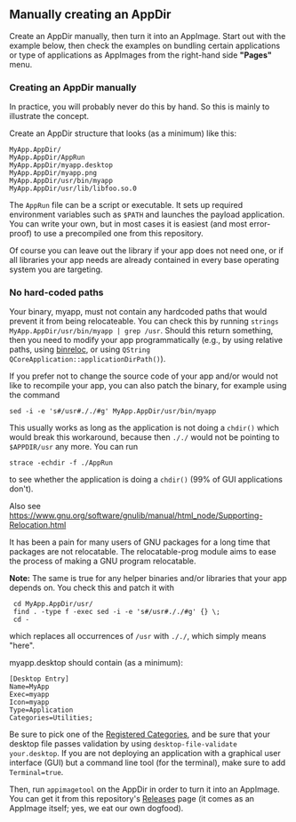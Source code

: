 ## Manually creating an AppDir

Create an AppDir manually, then turn it into an AppImage. Start out with the example below, then check the examples on bundling certain applications or type of applications as AppImages from the right-hand side **"Pages"** menu.

### Creating an AppDir manually

In practice, you will probably never do this by hand. So this is mainly to illustrate the concept.

Create an AppDir structure that looks (as a minimum) like this:

```
MyApp.AppDir/
MyApp.AppDir/AppRun
MyApp.AppDir/myapp.desktop
MyApp.AppDir/myapp.png
MyApp.AppDir/usr/bin/myapp
MyApp.AppDir/usr/lib/libfoo.so.0
```

The `AppRun` file can be a script or executable. It sets up required environment variables such as `$PATH` and launches the payload application. You can write your own, but in most cases it is easiest (and most error-proof) to use a precompiled one from this repository.

Of course you can leave out the library if your app does not need one, or if all libraries your app needs are already contained in every base operating system you are targeting.

### No hard-coded paths

Your binary, myapp, must not contain any hardcoded paths that would prevent it from being relocateable. You can check this by running `strings MyApp.AppDir/usr/bin/myapp | grep /usr`. Should this return something, then you need to modify your app programmatically (e.g., by using relative paths, using [binreloc](https://github.com/ximion/binreloc), or using `QString QCoreApplication::applicationDirPath()`).

If you prefer not to change the source code of your app and/or would not like to recompile your app, you can also patch the binary, for example using the command

    sed -i -e 's#/usr#././#g' MyApp.AppDir/usr/bin/myapp

This usually works as long as the application is not doing a `chdir()` which would break this workaround, because then `././` would not be pointing to `$APPDIR/usr` any more. You can run

    strace -echdir -f ./AppRun

to see whether the application is doing a `chdir()` (99% of GUI applications don't).

Also see https://www.gnu.org/software/gnulib/manual/html_node/Supporting-Relocation.html

It has been a pain for many users of GNU packages for a long time that packages are not relocatable. The relocatable-prog module aims to ease the process of making a GNU program relocatable.

__Note:__ The same is true for any helper binaries and/or libraries that your app depends on. You check this and patch it with 

     cd MyApp.AppDir/usr/ 
     find . -type f -exec sed -i -e 's#/usr#././#g' {} \; 
     cd -

which replaces all occurrences of `/usr` with `././`, which simply means "here".

myapp.desktop should contain (as a minimum):

```
[Desktop Entry]
Name=MyApp
Exec=myapp
Icon=myapp
Type=Application
Categories=Utilities;
```

Be sure to pick one of the [Registered Categories](https://standards.freedesktop.org/menu-spec/latest/apa.html), and be sure that your desktop file passes validation by using `desktop-file-validate your.desktop`. If you are not deploying an application with a graphical user interface (GUI) but a command line tool (for the terminal), make sure to add `Terminal=true`.

Then, run `appimagetool` on the AppDir in order to turn it into an AppImage. You can get it from this repository's [Releases](https://github.com/probonopd/AppImageKit/releases) page (it comes as an AppImage itself; yes, we eat our own dogfood).
